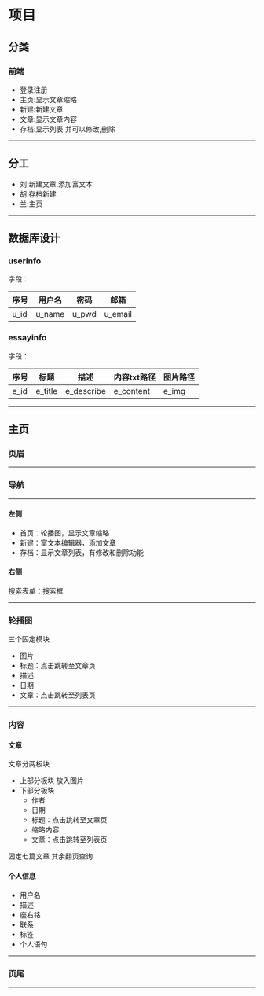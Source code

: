 ﻿# 项目

## 分类

### 前端

* 登录注册
* 主页:显示文章缩略
* 新建:新建文章
* 文章:显示文章内容
* 存档:显示列表 并可以修改,删除

***

## 分工

* 刘:新建文章,添加富文本
* 胡:存档新建
* 兰:主页

***

## 数据库设计

### userinfo

字段：

|序号|用户名|密码|邮箱|
|-|-|-|-|
|u_id|u_name|u_pwd|u_email|

### essayinfo

字段：

|序号|标题|描述|内容txt路径|图片路径|
|-|-|-|-|-|
|e_id|e_title|e_describe|e_content|e_img|

***

## 主页

### 页眉

***

### 导航

***

#### 左侧

* 首页：轮播图，显示文章缩略
* 新建：富文本编辑器，添加文章
* 存档：显示文章列表，有修改和删除功能

#### 右侧

搜索表单：搜索框

***

### 轮播图

三个固定模块

* 图片
* 标题：点击跳转至文章页
* 描述
* 日期
* 文章：点击跳转至列表页

***

### 内容

#### 文章

文章分两板块

* 上部分板块 放入图片
* 下部分板块
  * 作者
  * 日期
  * 标题：点击跳转至文章页
  * 缩略内容
  * 文章：点击跳转至列表页

固定七篇文章
其余翻页查询

#### 个人信息

* 用户名
* 描述
* 座右铭
* 联系
* 标签
* 个人语句

***

### 页尾

***